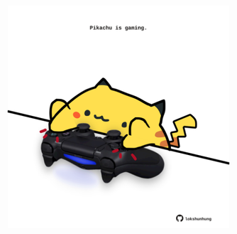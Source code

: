<!-- built at 14/05/2021, 22:02:26 UTC -->
<p align="center">
  <img width="500" height="500" src="./ReadmeImage.svg">
</p>
